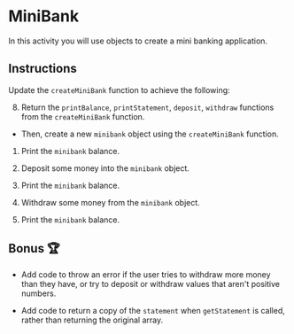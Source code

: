 # MiniBank

In this activity you will use objects to create a mini banking application.

## Instructions

Update the `createMiniBank` function to achieve the following:

<!-- 1. Add another private value of `statement` that should be set to an array with one value, `0`. This array will contain all transactions made with the MiniBank objects. -->

<!-- 2. Add a `setBalance` function that takes a value and updates the private `statement` value to it. -->

<!-- 3. Write an `updateStatement` function that takes in a number and pushes it to the `statement` array. -->

<!-- 4. Write a `getStatement` function that returns the `statement` array. -->

<!-- 5. Write a `printStatement` function that prints each element in the in the `statement` array on its own line. -->

<!-- 6. Write a `deposit` function that takes a value and updates the `balance` value using the `setBalance` function. -->

<!-- 7. Write a `withdraw` function that takes a value and subtracts it from the `balance`. -->

8. Return the `printBalance`, `printStatement`, `deposit`, `withdraw` functions from the `createMiniBank` function.

* Then, create a new `minibank` object using the `createMiniBank` function.

1. Print the `minibank` balance.

2. Deposit some money into the `minibank` object.

3. Print the `minibank` balance.

4. Withdraw some money from the `minibank` object.

5. Print the `minibank` balance.

## Bonus 🏆

* Add code to throw an error if the user tries to withdraw more money than they have, or try to deposit or withdraw values that aren't positive numbers.

* Add code to return a copy of the `statement` when `getStatement` is called, rather than returning the original array.
